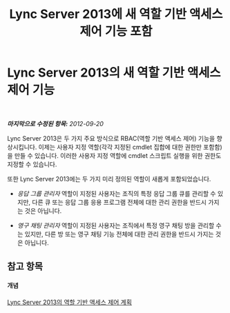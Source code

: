 ﻿---
title: Lync Server 2013에 새 역할 기반 액세스 제어 기능 포함
TOCTitle: 새 RBAC(역할 기반 액세스 제어) 기능
ms:assetid: 22b4ac42-f234-4b86-bb0c-f20d476205fa
ms:mtpsurl: https://technet.microsoft.com/ko-kr/library/Gg398297(v=OCS.15)
ms:contentKeyID: 49303054
ms.date: 08/10/2015
mtps_version: v=OCS.15
ms.translationtype: HT
---

# Lync Server 2013의 새 역할 기반 액세스 제어 기능

 

_**마지막으로 수정된 항목:** 2012-09-20_

Lync Server 2013은 두 가지 주요 방식으로 RBAC(역할 기반 액세스 제어) 기능을 향상시킵니다. 이제는 사용자 지정 역할(각각 지정된 cmdlet 집합에 대한 권한만 포함함)을 만들 수 있습니다. 이러한 사용자 지정 역할에 cmdlet 스크립트 실행을 위한 권한도 지정할 수 있습니다.

또한 Lync Server 2013에는 두 가지 미리 정의된 역할이 새롭게 포함되었습니다.

  - *응답 그룹 관리자* 역할이 지정된 사용자는 조직의 특정 응답 그룹 큐를 관리할 수 있지만, 다른 큐 또는 응답 그룹 응용 프로그램 전체에 대한 관리 권한을 반드시 가지는 것은 아닙니다.

  - *영구 채팅 관리자* 역할이 지정된 사용자는 조직에서 특정 영구 채팅 방을 관리할 수는 있지만, 다른 방 또는 영구 채팅 기능 전체에 대한 관리 권한을 반드시 가지는 것은 아닙니다.

## 참고 항목

#### 개념

[Lync Server 2013의 역할 기반 액세스 제어 계획](lync-server-2013-planning-for-role-based-access-control.md)

